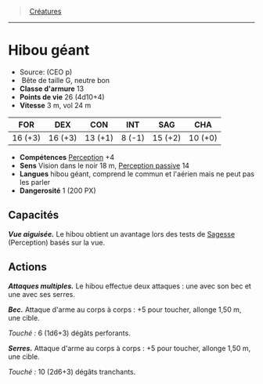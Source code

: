 ﻿---
!Monster
Family: MonsterHD
Type: Bête
Size: G
Alignment: neutre bon
ArmorClass: 13
HitPoints: 26 (4d10+4)
Speed: 3 m, vol 24 m
Strength: 16 (+3)
Dexterity: 16 (+3)
Constitution: 13 (+1)
Intelligence: ' 8 (-1)'
Wisdom: 15 (+2)
Charisma: 10 (+0)
Skills: '[Perception](hd_abilities_wisdom_perception.md) +4'
Senses: Vision dans le noir 18 m, [Perception passive](hd_abilities_dexterity_perception_passive.md) 14
Languages: hibou géant, comprend le commun et l'aérien mais ne peut pas les parler
Challenge: 1 (200 PX)
Id: monsters_hd.md#hibou-géant
ParentLink: monsters_hd.md#créatures
Name: Hibou géant
ParentName: Créatures
NameLevel: 1
Source: (CEO p)
Attributes: {}
---
> [Créatures](hd_monsters.md)

---

# Hibou géant

- Source: (CEO p)
-  Bête de taille G, neutre bon
- **Classe d'armure** 13
- **Points de vie** 26 (4d10+4)
- **Vitesse** 3 m, vol 24 m

|FOR|DEX|CON|INT|SAG|CHA|
|---|---|---|---|---|---|
|16 (+3)|16 (+3)|13 (+1)| 8 (-1)|15 (+2)|10 (+0)|

- **Compétences** [Perception](hd_abilities_wisdom_perception.md) +4
- **Sens** Vision dans le noir 18 m, [Perception passive](hd_abilities_dexterity_perception_passive.md) 14
- **Langues** hibou géant, comprend le commun et l'aérien mais ne peut pas les parler
- **Dangerosité** 1 (200 PX)

## Capacités

**_Vue aiguisée._** Le hibou obtient un avantage lors des tests de [Sagesse](hd_abilities_wisdom.md) (Perception) basés sur la vue.

## Actions

**_Attaques multiples._** Le hibou effectue deux attaques : une avec son bec et une avec ses serres.

**_Bec._** Attaque d'arme au corps à corps : +5 pour toucher, allonge 1,50 m, une cible.

_Touché :_ 6 (1d6+3) dégâts perforants.

**_Serres._** Attaque d'arme au corps à corps : +5 pour toucher, allonge 1,50 m, une cible.

_Touché :_ 10 (2d6+3) dégâts tranchants.

